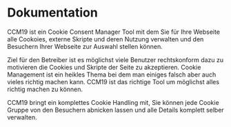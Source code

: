 # Dokumentation

CCM19 ist ein Cookie Consent Manager Tool mit dem Sie für Ihre Webseite alle Cookoies, externe Skripte und deren Nutzung verwalten und den Besuchern Ihrer Webseite zur Auswahl stellen können.

Ziel für den Betreiber ist es möglichst viele Benutzer rechtskonform dazu zu motivieren die Cookies und Skripte der Seite zu akzeptieren. Cookie Management ist ein heikles Thema bei dem man einiges falsch aber auch vieles richtig machen kann. CCM19 ist das richtige Tool um möglichst alles richtig machen zu können.

CCM19 bringt ein komplettes Cookie Handling mit, Sie können jede Cookie Gruppe von den Besuchern abnicken lassen und alle Details komplett selber verwalten.